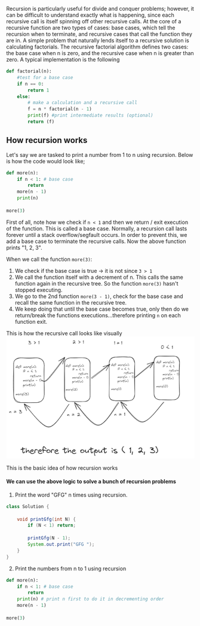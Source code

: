 Recursion is particularly useful for divide and conquer problems; however, it can be difficult to understand exactly what is happening, since each recursive call is itself spinning off other recursive calls. At the core of a recursive function are two types of cases: base cases, which tell the recursion when to terminate, and recursive cases that call the function they are in. A simple problem that naturally lends itself to a recursive solution is calculating factorials. The recursive factorial algorithm defines two cases: the base case when n is zero, and the recursive case when n is greater than zero. A typical implementation is the following

```python
def factorial(n):
    #test for a base case
    if n == 0:
        return 1
    else:
        # make a calculation and a recursive call
        f = n * factorial(n - 1)
        print(f) #print intermediate results (optional)
        return (f)
```

## How recursion works
Let's say we are tasked to print a number from 1 to n using recursion. Below is how the code would look like;
```python
def more(n):
    if n < 1: # base case
        return
    more(n - 1)
    print(n)

more(3)
```

First of all, note how we check if `n < 1` and then we return / exit execution of the function. This is called a base case. Normally, a recursion call lasts forever until a stack overflow/segfault occurs. In order to prevent this, we add a base case to terminate the recursive calls. Now the above function prints "1, 2, 3". 

When we call the function `more(3)`:
1. We check if the base case is true -> it is not since `3 > 1`
2. We call the function itself with a decrement of n. This calls the same function again in the recursive tree. So the function `more(3)` hasn't stopped executing.
3. We go to the 2nd function `more(3 - 1)`, check for the base case and recall the same function in the recursive tree. 
4. We keep doing that until the base case becomes true, only then do we return/break the functions executions...therefore printing `n` on each function exit.

This is how the recursive call looks like visually
<br>
<img src="../images/recursion.png">
<br>

This is the basic idea of how recursion works

#### We can use the above logic to solve a bunch of recursion problems

1. Print the word "GFG" n times using recursion.
```java
class Solution {

    void printGfg(int N) {
        if (N < 1) return;
        
        printGfg(N - 1);
        System.out.print("GFG ");
    }
}
```

2. Print the numbers from n to 1 using recursion
```python
def more(n):
    if n < 1: # base case
        return
    print(n) # print n first to do it in decrementing order
    more(n - 1)

more(3)
```